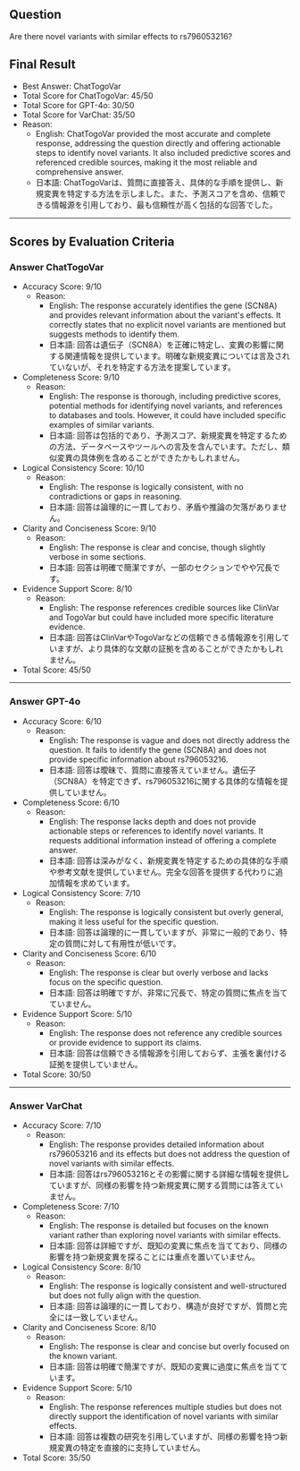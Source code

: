 ## Question

Are there novel variants with similar effects to rs796053216?

## Final Result

- Best Answer: ChatTogoVar
- Total Score for ChatTogoVar: 45/50
- Total Score for GPT-4o: 30/50
- Total Score for VarChat: 35/50
- Reason:
  - English: ChatTogoVar provided the most accurate and complete response, addressing the question directly and offering actionable steps to identify novel variants. It also included predictive scores and referenced credible sources, making it the most reliable and comprehensive answer.
  - 日本語: ChatTogoVarは、質問に直接答え、具体的な手順を提供し、新規変異を特定する方法を示しました。また、予測スコアを含め、信頼できる情報源を引用しており、最も信頼性が高く包括的な回答でした。

---

## Scores by Evaluation Criteria

### Answer ChatTogoVar
- Accuracy Score: 9/10
  - Reason: 
    - English: The response accurately identifies the gene (SCN8A) and provides relevant information about the variant's effects. It correctly states that no explicit novel variants are mentioned but suggests methods to identify them.
    - 日本語: 回答は遺伝子（SCN8A）を正確に特定し、変異の影響に関する関連情報を提供しています。明確な新規変異については言及されていないが、それを特定する方法を提案しています。
- Completeness Score: 9/10
  - Reason: 
    - English: The response is thorough, including predictive scores, potential methods for identifying novel variants, and references to databases and tools. However, it could have included specific examples of similar variants.
    - 日本語: 回答は包括的であり、予測スコア、新規変異を特定するための方法、データベースやツールへの言及を含んでいます。ただし、類似変異の具体例を含めることができたかもしれません。
- Logical Consistency Score: 10/10
  - Reason: 
    - English: The response is logically consistent, with no contradictions or gaps in reasoning.
    - 日本語: 回答は論理的に一貫しており、矛盾や推論の欠落がありません。
- Clarity and Conciseness Score: 9/10
  - Reason: 
    - English: The response is clear and concise, though slightly verbose in some sections.
    - 日本語: 回答は明確で簡潔ですが、一部のセクションでやや冗長です。
- Evidence Support Score: 8/10
  - Reason: 
    - English: The response references credible sources like ClinVar and TogoVar but could have included more specific literature evidence.
    - 日本語: 回答はClinVarやTogoVarなどの信頼できる情報源を引用していますが、より具体的な文献の証拠を含めることができたかもしれません。
- Total Score: 45/50

---

### Answer GPT-4o
- Accuracy Score: 6/10
  - Reason: 
    - English: The response is vague and does not directly address the question. It fails to identify the gene (SCN8A) and does not provide specific information about rs796053216.
    - 日本語: 回答は曖昧で、質問に直接答えていません。遺伝子（SCN8A）を特定できず、rs796053216に関する具体的な情報を提供していません。
- Completeness Score: 6/10
  - Reason: 
    - English: The response lacks depth and does not provide actionable steps or references to identify novel variants. It requests additional information instead of offering a complete answer.
    - 日本語: 回答は深みがなく、新規変異を特定するための具体的な手順や参考文献を提供していません。完全な回答を提供する代わりに追加情報を求めています。
- Logical Consistency Score: 7/10
  - Reason: 
    - English: The response is logically consistent but overly general, making it less useful for the specific question.
    - 日本語: 回答は論理的に一貫していますが、非常に一般的であり、特定の質問に対して有用性が低いです。
- Clarity and Conciseness Score: 6/10
  - Reason: 
    - English: The response is clear but overly verbose and lacks focus on the specific question.
    - 日本語: 回答は明確ですが、非常に冗長で、特定の質問に焦点を当てていません。
- Evidence Support Score: 5/10
  - Reason: 
    - English: The response does not reference any credible sources or provide evidence to support its claims.
    - 日本語: 回答は信頼できる情報源を引用しておらず、主張を裏付ける証拠を提供していません。
- Total Score: 30/50

---

### Answer VarChat
- Accuracy Score: 7/10
  - Reason: 
    - English: The response provides detailed information about rs796053216 and its effects but does not address the question of novel variants with similar effects.
    - 日本語: 回答はrs796053216とその影響に関する詳細な情報を提供していますが、同様の影響を持つ新規変異に関する質問には答えていません。
- Completeness Score: 7/10
  - Reason: 
    - English: The response is detailed but focuses on the known variant rather than exploring novel variants with similar effects.
    - 日本語: 回答は詳細ですが、既知の変異に焦点を当てており、同様の影響を持つ新規変異を探ることには重点を置いていません。
- Logical Consistency Score: 8/10
  - Reason: 
    - English: The response is logically consistent and well-structured but does not fully align with the question.
    - 日本語: 回答は論理的に一貫しており、構造が良好ですが、質問と完全には一致していません。
- Clarity and Conciseness Score: 8/10
  - Reason: 
    - English: The response is clear and concise but overly focused on the known variant.
    - 日本語: 回答は明確で簡潔ですが、既知の変異に過度に焦点を当てています。
- Evidence Support Score: 5/10
  - Reason: 
    - English: The response references multiple studies but does not directly support the identification of novel variants with similar effects.
    - 日本語: 回答は複数の研究を引用していますが、同様の影響を持つ新規変異の特定を直接的に支持していません。
- Total Score: 35/50